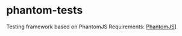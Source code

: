 # phantom-tests
Testing framework based on PhantomJS
Requirements: [PhantomJS](http://phantomjs.org/)]
